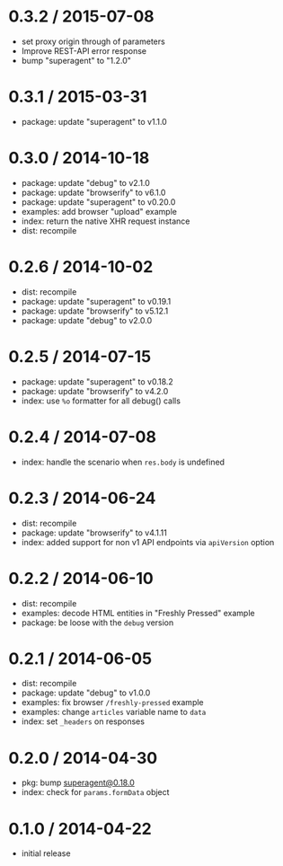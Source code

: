 
0.3.2 / 2015-07-08
==================

 * set proxy origin through of parameters
 * Improve REST-API error response
 * bump "superagent" to "1.2.0"

0.3.1 / 2015-03-31
==================

 * package: update "superagent" to v1.1.0

0.3.0 / 2014-10-18
==================

 * package: update "debug" to v2.1.0
 * package: update "browserify" to v6.1.0
 * package: update "superagent" to v0.20.0
 * examples: add browser "upload" example
 * index: return the native XHR request instance
 * dist: recompile

0.2.6 / 2014-10-02
==================

 * dist: recompile
 * package: update "superagent" to v0.19.1
 * package: update "browserify" to v5.12.1
 * package: update "debug" to v2.0.0

0.2.5 / 2014-07-15
==================

 * package: update "superagent" to v0.18.2
 * package: update "browserify" to v4.2.0
 * index: use `%o` formatter for all debug() calls

0.2.4 / 2014-07-08
==================

 * index: handle the scenario when `res.body` is undefined

0.2.3 / 2014-06-24
==================

  * dist: recompile
  * package: update "browserify" to v4.1.11
  * index: added support for non v1 API endpoints via `apiVersion` option

0.2.2 / 2014-06-10
==================

  * dist: recompile
  * examples: decode HTML entities in "Freshly Pressed" example
  * package: be loose with the `debug` version

0.2.1 / 2014-06-05
==================

  * dist: recompile
  * package: update "debug" to v1.0.0
  * examples: fix browser `/freshly-pressed` example
  * examples: change `articles` variable name to `data`
  * index: set `_headers` on responses

0.2.0 / 2014-04-30
==================

 * pkg: bump superagent@0.18.0
 * index: check for `params.formData` object

0.1.0 / 2014-04-22
==================

  * initial release
